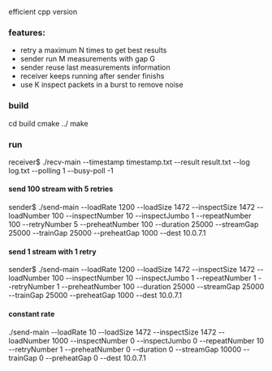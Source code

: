 efficient cpp version

### features:
* retry a maximum N times to get best results
* sender run M measurements with gap G
* sender reuse last measurements information
* receiver keeps running after sender finishs
* use K inspect packets in a burst to remove noise

### build
cd build
cmake ../
make

### run
receiver$ ./recv-main --timestamp timestamp.txt --result result.txt --log log.txt --polling 1 --busy-poll -1


#### send 100 stream with 5 retries
sender$ ./send-main --loadRate 1200 --loadSize 1472 --inspectSize 1472 --loadNumber 100 --inspectNumber 10 --inspectJumbo 1 --repeatNumber 100 --retryNumber 5 --preheatNumber 100 --duration 25000 --streamGap 25000 --trainGap 25000 --preheatGap 1000 --dest 10.0.7.1

#### send 1 stream with 1 retry
sender$ ./send-main --loadRate 1200 --loadSize 1472 --inspectSize 1472 --loadNumber 100 --inspectNumber 10 --inspectJumbo 1 --repeatNumber 1 --retryNumber 1 --preheatNumber 100 --duration 25000 --streamGap 25000 --trainGap 25000 --preheatGap 1000 --dest 10.0.7.1

#### constant rate
./send-main --loadRate 10 --loadSize 1472 --inspectSize 1472 --loadNumber 1000 --inspectNumber 0 --inspectJumbo 0 --repeatNumber 10 --retryNumber 1 --preheatNumber 0 --duration 0 --streamGap 10000 --trainGap 0 --preheatGap 0 --dest 10.0.7.1
